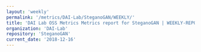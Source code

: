 ```yaml
---
layout: 'weekly'
permalink: '/metrics/DAI-Lab/SteganoGAN/WEEKLY/'
title: 'DAI Lab OSS Metrics Metrics report for SteganoGAN | WEEKLY-REPORT-2018-12-16'
organization: 'DAI-Lab'
repository: 'SteganoGAN'
current_date: '2018-12-16'
---
```

